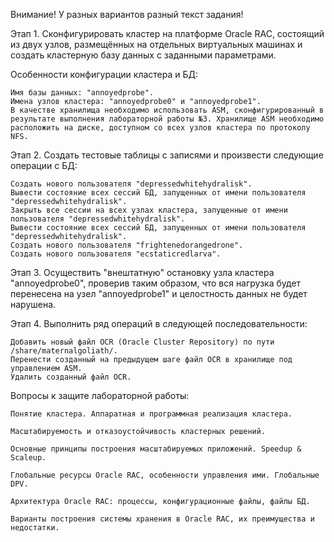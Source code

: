 Внимание! У разных вариантов разный текст задания!

Этап 1. Сконфигурировать кластер на платформе Oracle RAC, состоящий из двух узлов, размещённых на отдельных виртуальных машинах и создать кластерную базу данных с заданными параметрами.

Особенности конфигурации кластера и БД:

    Имя базы данных: "annoyedprobe".
    Имена узлов кластера: "annoyedprobe0" и "annoyedprobe1".
    В качестве хранилища необходимо использовать ASM, сконфигурированный в результате выполнения лабораторной работы №3. Хранилище ASM необходимо расположить на диске, доступном со всех узлов кластера по протоколу NFS.

Этап 2. Создать тестовые таблицы с записями и произвести следующие операции с БД:

    Создать нового пользователя "depressedwhitehydralisk".
    Вывести состояние всех сессий БД, запущенных от имени пользователя "depressedwhitehydralisk".
    Закрыть все сессии на всех узлах кластера, запущенные от имени пользователя "depressedwhitehydralisk".
    Вывести состояние всех сессий БД, запущенных от имени пользователя "depressedwhitehydralisk".
    Создать нового пользователя "frightenedorangedrone".
    Создать нового пользователя "ecstaticredlarva".

Этап 3. Осуществить "внештатную" остановку узла кластера "annoyedprobe0", проверив таким образом, что вся нагрузка будет перенесена на узел "annoyedprobe1" и целостность данных не будет нарушена.

Этап 4. Выполнить ряд операций в следующей последовательности:

    Добавить новый файл OCR (Oracle Cluster Repository) по пути /share/maternalgoliath/.
    Перенести созданный на предыдущем шаге файл OCR в хранилище под управлением ASM.
    Удалить созданный файл OCR.

Вопросы к защите лабораторной работы:

    Понятие кластера. Аппаратная и программная реализация кластера.

    Масштабируемость и отказоустойчивость кластерных решений.

    Основные принципы построения масштабируемых приложений. Speedup & Scaleup.

    Глобальные ресурсы Oracle RAC, особенности управления ими. Глобальные DPV.

    Архитектура Oracle RAC: процессы, конфигурационные файлы, файлы БД.

    Варианты построения системы хранения в Oracle RAC, их преимущества и недостатки.
